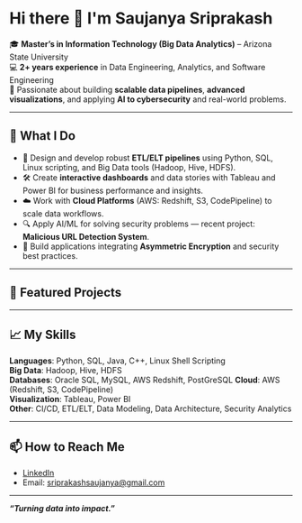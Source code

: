# Hi there 👋 I'm Saujanya Sriprakash

🎓 **Master’s in Information Technology (Big Data Analytics)** – Arizona State University  
💻 **2+ years experience** in Data Engineering, Analytics, and Software Engineering  
🚀 Passionate about building **scalable data pipelines**, **advanced visualizations**, and applying **AI to cybersecurity** and real-world problems.

---

## 🚀 What I Do

- 🔄 Design and develop robust **ETL/ELT pipelines** using Python, SQL, Linux scripting, and Big Data tools (Hadoop, Hive, HDFS).
- 🛠️ Create **interactive dashboards** and data stories with Tableau and Power BI for business performance and insights.
- ☁️ Work with **Cloud Platforms** (AWS: Redshift, S3, CodePipeline) to scale data workflows.
- 🔍 Apply AI/ML for solving security problems — recent project: **Malicious URL Detection System**.
- 🔐 Build applications integrating **Asymmetric Encryption** and security best practices.

---

## 🌟 Featured Projects

---

## 📈 My Skills

**Languages**: Python, SQL, Java, C++, Linux Shell Scripting  
**Big Data**: Hadoop, Hive, HDFS  
**Databases**: Oracle SQL, MySQL, AWS Redshift, PostGreSQL
**Cloud**: AWS (Redshift, S3, CodePipeline)  
**Visualization**: Tableau, Power BI  
**Other**: CI/CD, ETL/ELT, Data Modeling, Data Architecture, Security Analytics

---

## 📫 How to Reach Me

- [LinkedIn](https://www.linkedin.com/in/saujanya-sriprakash/)  
- Email: sriprakashsaujanya@gmail.com
---

_**“Turning data into impact.”**_
